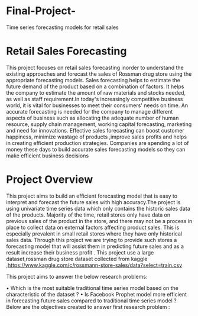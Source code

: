 # Final-Project-
Time series forecasting models for retail sales 
# Retail Sales Forecasting
This project focuses on retail sales forecasting inorder to understand the existing approaches and forecast the sales of Rossman drug store using the appropriate forecasting models. Sales forecasting helps to estimate the future demand of the product based on a combination of factors. It helps the company to estimate the amount of raw materials and stocks needed, as well as staff requirement.In today's increasingly competitive business world, it is vital for businesses to meet their consumers' needs on time. An accurate forecasting is needed for the company to manage different aspects of business such as allocating the adequate number of human resource, supply chain management, working capital forecasting, marketing and need for innovations. Effective sales forecasting can boost customer happiness, minimize wastage of products ,improve sales profits and helps in creating efficient production strategies. Companies are spending a lot of money these days to build accurate sales forecasting models so they can make efficient business decisions 
# Project Overview
This project aims to build an efficient forecasting model that is easy to interpret and forecast the future sales with high accuracy.The project is using univariate time series data which only contains the historic sales data of the products. Majority of the time, retail stores only have data on previous sales of the product in the store, and there may not be a process in place to collect data on external factors affecting product sales. This is especially prevalent in small retail stores where they have only historical sales data. Through this project we are trying to provide such stores a forecasting model that will assist them in predicting future sales and as 
a result increase their business profit . This project use a large dataset,rossman drug store dataset collected from kaggle ,https://www.kaggle.com/c/rossmann-store-sales/data?select=train.csv

This project aims to answer the below research problems:

• Which is the most suitable traditional time series model based on the characteristic of the dataset ?
• Is Facebook Prophet model more efficient in forecasting future sales compared to traditional time series model ?
Below are the objectives created to answer first research problem :


